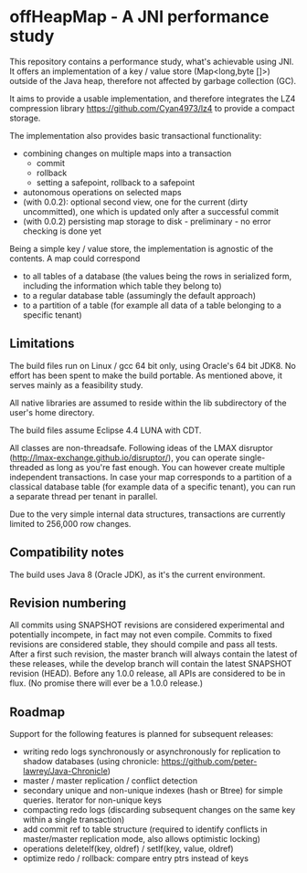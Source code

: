 # offHeapMap - A JNI performance study

This repository contains a performance study, what's achievable using JNI.
It offers an implementation of a key / value store (Map<long,byte []>) outside of the Java heap,
therefore not affected by garbage collection (GC).

It aims to provide a usable implementation, and therefore integrates the LZ4 compression
library https://github.com/Cyan4973/lz4 to provide a compact storage.

The implementation also provides basic transactional functionality:
 - combining changes on multiple maps into a transaction
   - commit
   - rollback
   - setting a safepoint, rollback to a safepoint
 - autonomous operations on selected maps
 - (with 0.0.2): optional second view, one for the current (dirty uncommitted), one which is updated only after a successful commit
 - (with 0.0.2) persisting map storage to disk - preliminary - no error checking is done yet

Being a simple key / value store, the implementation is agnostic of the contents. A map could correspond
 - to all tables of a database (the values being the rows in serialized form, including the information which table they belong to)
 - to a regular database table (assumingly the default approach)
 - to a partition of a table (for example all data of a table belonging to a specific tenant)


## Limitations

The build files run on Linux / gcc 64 bit only, using Oracle's 64 bit JDK8. No effort has been spent to make the build portable. As mentioned above, it serves mainly as a feasibility study.

All native libraries are assumed to reside within the lib subdirectory of the user's home directory.

The build files assume Eclipse 4.4 LUNA with CDT.

All classes are non-threadsafe. Following ideas of the LMAX disruptor (http://lmax-exchange.github.io/disruptor/), you can operate
single-threaded as long as you're fast enough. You can however create multiple independent transactions.
In case your map corresponds to a partition of a classical database table (for example data of a specific tenant), you can run a separate thread
per tenant in parallel.

Due to the very simple internal data structures, transactions are currently limited to 256,000 row changes.


## Compatibility notes

The build uses Java 8 (Oracle JDK), as it's the current environment.


## Revision numbering

All commits using SNAPSHOT revisions are considered experimental and potentially incompete, in fact may not even compile.
Commits to fixed revisions are considered stable, they should compile and pass all tests.
After a first such revision, the master branch will always contain the latest of these releases, while the develop branch will contain the latest SNAPSHOT revision (HEAD).
Before any 1.0.0 release, all APIs are considered to be in flux. (No promise there will ever be a 1.0.0 release.)


## Roadmap

Support for the following features is planned for subsequent releases:
 - writing redo logs synchronously or asynchronously for replication to shadow databases (using chronicle: https://github.com/peter-lawrey/Java-Chronicle)
 - master / master replication / conflict detection
 - secondary unique and non-unique indexes (hash or Btree) for simple queries. Iterator for non-unique keys
 - compacting redo logs (discarding subsequent changes on the same key within a single transaction)
 - add commit ref to table structure (required to identify conflicts in master/master replication mode, also allows optimistic locking)
 - operations deleteIf(key, oldref) / setIf(key, value, oldref)
 - optimize redo / rollback: compare entry ptrs instead of keys
